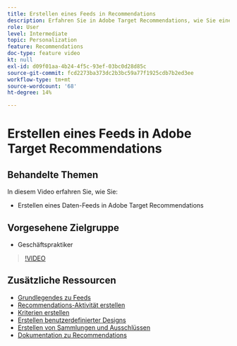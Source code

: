 ```yaml
---
title: Erstellen eines Feeds in Recommendations
description: Erfahren Sie in Adobe Target Recommendations, wie Sie einen Daten-Feed erstellen.
role: User
level: Intermediate
topic: Personalization
feature: Recommendations
doc-type: feature video
kt: null
exl-id: d09f01aa-4b24-4f5c-93ef-03bc0d28d85c
source-git-commit: fcd2273ba373dc2b3bc59a77f1925cdb7b2ed3ee
workflow-type: tm+mt
source-wordcount: '68'
ht-degree: 14%

---
```


# Erstellen eines Feeds in Adobe Target Recommendations

## Behandelte Themen

In diesem Video erfahren Sie, wie Sie:

* Erstellen eines Daten-Feeds in Adobe Target Recommendations

## Vorgesehene Zielgruppe

* Geschäftspraktiker

>[!VIDEO](https://video.tv.adobe.com/v/27696?quality=12)

## Zusätzliche Ressourcen

* [Grundlegendes zu Feeds](understanding-feeds.md)
* [Recommendations-Aktivität erstellen](create-a-recommendations-activity.md)
* [Kriterien erstellen](create-criteria.md)
* [Erstellen benutzerdefinierter Designs](create-custom-designs.md)
* [Erstellen von Sammlungen und Ausschlüssen](create-collections-and-exclusions.md)
* [Dokumentation zu Recommendations](https://experienceleague.adobe.com/docs/target/using/recommendations/recommendations.html?lang=de)
